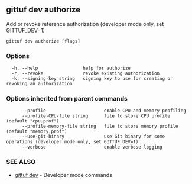 ## gittuf dev authorize

Add or revoke reference authorization (developer mode only, set GITTUF_DEV=1)

```
gittuf dev authorize [flags]
```

### Options

```
  -h, --help                 help for authorize
  -r, --revoke               revoke existing authorization
  -k, --signing-key string   signing key to use for creating or revoking an authorization
```

### Options inherited from parent commands

```
      --profile                      enable CPU and memory profiling
      --profile-CPU-file string      file to store CPU profile (default "cpu.prof")
      --profile-memory-file string   file to store memory profile (default "memory.prof")
      --use-git-binary               use Git binary for some operations (developer mode only, set GITTUF_DEV=1)
      --verbose                      enable verbose logging
```

### SEE ALSO

* [gittuf dev](gittuf_dev.md)	 - Developer mode commands

